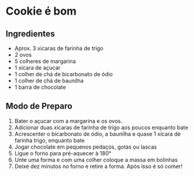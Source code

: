 # Cookie é bom  

## **Ingredientes**
- Aprox. 3 xícaras de farinha de trigo 
- 2 ovos
- 5 colheres de margarina
- 1 xícara de açucar
- 1 colher de chá de bicarbonato de ódio
- 1 colher de chá de baunilha
- 1 barra de chocolate

## **Modo de Preparo**
1. Bater o açucar com a margarina e os ovos. 
2. Adicionar duas xícaras de farinha de trigo aos poucos enquanto bate
3. Acrescenter o bicarbonato de ódio, a baunilha e quase 1 xícara de farinha trigo, enquanto bate
4. Jogar chocolate em pequenos pedaços, gotas ou lascas
5. Ligue o forno para pré-aquecer à 180°
6. Unte uma forma e com uma colher coloque a massa em bolinhas
7. Deixe dez minutos no forno e retire a forma. Após isso é só comer!


